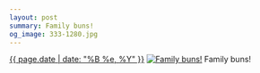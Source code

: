 ```yaml
---
layout: post
summary: Family buns!
og_image: 333-1280.jpg
---
```


<p>
  <time><a href="/333">{{ page.date | date: "%B %e, %Y" }}</a></time>
  <a href="/333"><img src="{{ site.assets_url }}/333-640.jpg" srcset="{{ site.assets_url }}/333-1280.jpg 1280w, {{ site.assets_url }}/333-960.jpg 960w, {{ site.assets_url }}/333-640.jpg 640w, {{ site.assets_url }}/333-320.jpg 320w" sizes="(min-width: 700px) 50vw, calc(100vw - 2rem)" alt="Family buns!" /></a>
  <span>Family buns!</span>
</p>
